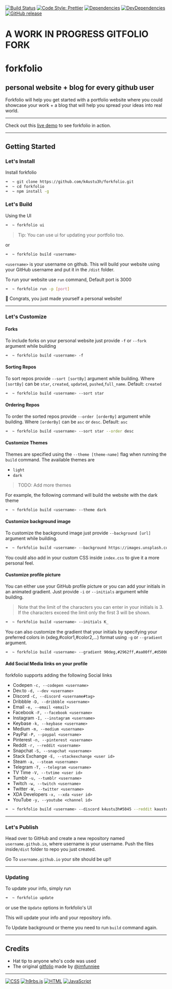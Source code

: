 [![Build Status](https://img.shields.io/travis/com/k4ustu3h/forkfolio?style=for-the-badge)](https://travis-ci.com/github/k4ustu3h/forkfolio)
[![Code Style: Prettier](https://img.shields.io/badge/code_style-prettier-ff69b4.svg?logo=prettier&style=for-the-badge)](https://github.com/prettier/prettier)
[![Dependencies](https://img.shields.io/david/k4ustu3h/forkfolio?style=for-the-badge)](https://david-dm.org/k4ustu3h/forkfolio)
[![DevDependencies](https://img.shields.io/david/dev/k4ustu3h/forkfolio?style=for-the-badge)](https://david-dm.org/k4ustu3h/forkfolio?type=dev)
[![GitHub release](https://img.shields.io/github/release/imfunniee/gitfolio.svg?style=for-the-badge)](https://github.com/imfunniee/gitfolio/releases/latest)

# A WORK IN PROGRESS GITFOLIO FORK

# forkfolio

## personal website + blog for every github user

Forkfolio will help you get started with a portfolio website where you could showcase your work + a blog that will help you spread your ideas into real world.

---

Check out this [live demo](https://k4ustu3h.cf) to see forkfolio in action.

---

## Getting Started

### Let's Install

Install forkfolio

```bash
➜  ~ git clone https://github.com/k4ustu3h/forkfolio.git
➜  ~ cd forkfolio
➜  ~ npm install -g
```

### Let's Build

Using the UI

```bash
➜  ~ forkfolio ui
```

> Tip: You can use ui for updating your portfolio too.

or

```bash
➜  ~ forkfolio build <username>
```

`<username>` is your username on github. This will build your website using your GitHub username and put it in the `/dist` folder.

To run your website use `run` command, Default port is 3000

```bash
➜  ~ forkfolio run -p [port]
```

🎉 Congrats, you just made yourself a personal website!

---

### Let's Customize

#### Forks

To include forks on your personal website just provide `-f` or `--fork` argument while building

```bash
➜  ~ forkfolio build <username> -f
```

#### Sorting Repos

To sort repos provide `--sort [sortBy]` argument while building. Where `[sortBy]` can be `star`, `created`, `updated`, `pushed`,`full_name`. Default: `created`

```bash
➜  ~ forkfolio build <username> --sort star
```

#### Ordering Repos

To order the sorted repos provide `--order [orderBy]` argument while building. Where `[orderBy]` can be `asc` or `desc`. Default: `asc`

```bash
➜  ~ forkfolio build <username> --sort star --order desc
```

#### Customize Themes

Themes are specified using the `--theme [theme-name]` flag when running the `build` command. The available themes are

-   `light`
-   `dark`

> TODO: Add more themes

For example, the following command will build the website with the dark theme

```bash
➜  ~ forkfolio build <username> --theme dark
```

#### Customize background image

To customize the background image just provide `--background [url]` argument while building.

```bash
➜  ~ forkfolio build <username> --background https://images.unsplash.com/photo-1557277770-baf0ca74f908?w=1634
```

You could also add in your custom CSS inside `index.css` to give it a more personal feel.

#### Customize profile picture

You can either use your GitHub profile picture or you can add your initials in an animated gradient. Just provide `-i` or `--initials` argument while building.

> Note that the limit of the characters you can enter in your initials is 3. If the characters exceed the limit only the first 3 will be shown.

```bash
➜  ~ forkfolio build <username> --initials K_
```

You can also customize the gradient that your initials by specifying your preferred colors in (xdeg,#color1,#color2,...) format using `-g` or `--gradient` argument.

```bash
➜  ~ forkfolio build <username> --gradient 90deg,#2962ff,#aa00ff,#d50000
```

#### Add Social Media links on your profile

forkfolio supports adding the following Social links

-   Codepen `-c, --codepen <username>`
-   Dev.to `-d, --dev <username>`
-   Discord `-C, --discord <username#tag>`
-   Dribbble `-D, --dribbble <username>`
-   Email `-e, --email <email>`
-   Facebook `-F, --facebook <username>`
-   Instagram `-I, --instagram <username>`
-   Keybase `-k, --keybase <username>`
-   Medium `-m, --medium <username>`
-   PayPal `-P, --paypal <username>`
-   Pinterest `-n, --pinterest <username>`
-   Reddit `-r, --reddit <username>`
-   Snapchat `-S, --snapchat <username>`
-   Stack Exchange `-E, --stackexchange <user id>`
-   Steam `-a, --steam <username>`
-   Telegram `-T, --telegram <username>`
-   TV Time `-V, --tvtime <user id>`
-   Tumblr `-u, --tumblr <username>`
-   Twitch `-w, --twitch <username>`
-   Twitter `-W, --twitter <username>`
-   XDA Developers `-x, --xda <user id>`
-   YouTube `-y, --youtube <channel id>`

```bash
➜  ~ forkfolio build <username> --discord k4ustu3h#5045 --reddit kaustubhladiya --twitter k4ustu3h
```

---

### Let's Publish

Head over to GitHub and create a new repository named `username.github.io`, where username is your username. Push the files inside`/dist` folder to repo you just created.

Go To `username.github.io` your site should be up!!

---

### Updating

To update your info, simply run

```bash
➜  ~ forkfolio update
```

or use the `Update` options in forkfolio's UI

This will update your info and your repository info.

To Update background or theme you need to run `build` command again.

---

## Credits

-   Hat tip to anyone who's code was used
-   The original [gitfolio](https://github.com/imfunniee/gitfolio) made by [@imfunniee](https://github.com/imfunniee/)

---

[![CSS](https://img.shields.io/badge/uses-css-1572B6?logo=css3&style=for-the-badge)](https://github.com/topics/css)
[![h9rbs.js](https://img.shields.io/badge/uses-h9rbs.js-473349?style=for-the-badge)](https://html9responsiveboilerstrapjs.com/)
[![HTML](https://img.shields.io/badge/uses-html-E34F26?logo=html5&style=for-the-badge)](https://github.com/topics/html)
[![JavaScript](https://img.shields.io/badge/made_with-javascript-F7DF1E?logo=javascript&style=for-the-badge)](https://github.com/topics/javascript)
